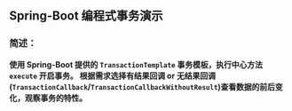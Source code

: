 ## Spring-Boot 编程式事务演示

### 简述：

**使用 Spring-Boot 提供的 `TransactionTemplate` 事务模板，执行中心方法 `execute` 开启事务。
根据需求选择有结果回调 or 无结果回调(`TransactionCallback`/`TransactionCallbackWithoutResult`)查看数据的前后变化，观察事务的特性。**
